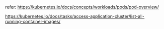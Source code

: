 refer: https://kubernetes.io/docs/concepts/workloads/pods/pod-overview/


https://kubernetes.io/docs/tasks/access-application-cluster/list-all-running-container-images/
